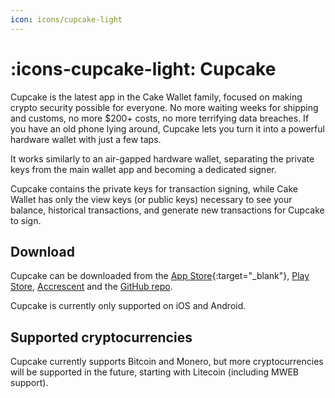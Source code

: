 ```yaml
---
icon: icons/cupcake-light
---
```

# :icons-cupcake-light: Cupcake

Cupcake is the latest app in the Cake Wallet family, focused on making crypto security possible for everyone. No more waiting weeks for shipping and customs, no more $200+ costs, no more terrifying data breaches. If you have an old phone lying around, Cupcake lets you turn it into a powerful hardware wallet with just a few taps.

It works similarly to an air-gapped hardware wallet, separating the private keys from the main wallet app and becoming a dedicated signer.

Cupcake contains the private keys for transaction signing, while Cake Wallet has only the view keys (or public keys) necessary to see your balance, historical transactions, and generate new transactions for Cupcake to sign.

## Download

Cupcake can be downloaded from the [App Store](https://apps.apple.com/eg/app/cupcake-by-cake-wallet/id6737430272){:target="_blank"}, [Play Store](https://play.google.com/store/apps/details?id=com.cakewallet.cupcake), [Accrescent](https://accrescent.app) and the [GitHub repo](https://github.com/cake-tech/cupcake/releases).

Cupcake is currently only supported on iOS and Android.

## Supported cryptocurrencies

Cupcake currently supports Bitcoin and Monero, but more cryptocurrencies will be supported in the future, starting with Litecoin (including MWEB support).
